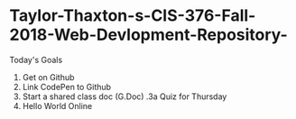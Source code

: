 # Taylor-Thaxton-s-CIS-376-Fall-2018-Web-Devlopment-Repository-


Today's Goals 
1. Get on Github
2. Link CodePen to Github
3. Start a shared class doc (G.Doc) .3a Quiz for Thursday
4. Hello World Online
